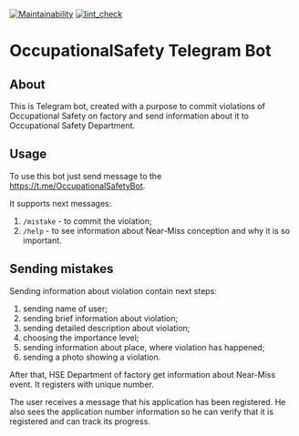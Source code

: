 [![Maintainability](https://api.codeclimate.com/v1/badges/e0080a631100f636c310/maintainability)](https://codeclimate.com/github/PavelZ94/OccupationalSafety/maintainability)
[![lint_check](https://github.com/PavelZ94/OccupationalSafety/actions/workflows/lint-check.yml/badge.svg)](https://github.com/PavelZ94/OccupationalSafety/actions/workflows/lint-check.yml)

# OccupationalSafety Telegram Bot

## About
This is Telegram bot, created with a purpose to commit violations of Occupational Safety on factory and send information about it to Occupational Safety Department.

## Usage

To use this bot just send message to the https://t.me/OccupationalSafetyBot.

It supports next messages:

1) ```/mistake``` - to commit the violation;
2) ```/help``` - to see information about Near-Miss conception and why it is so important.

## Sending mistakes

Sending information about violation contain next steps:
1) sending name of user;
2) sending brief information about violation;
3) sending detailed description about violation;
4) choosing the importance level;
5) sending information about place, where violation has happened;
6) sending a photo showing a violation.

After that, HSE Department of factory get information about Near-Miss event.
It registers with unique number.

The user receives a message that his application has been registered. He also sees the application number information so he can verify that it is registered and can track its progress.